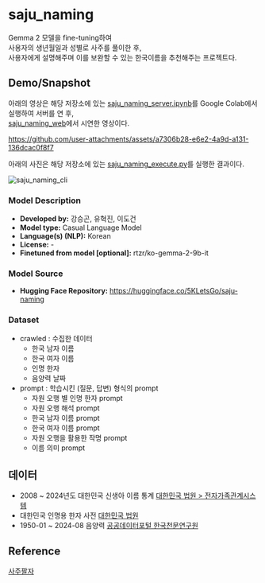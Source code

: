 # saju_naming
Gemma 2 모델을 fine-tuning하여  
사용자의 생년월일과 성별로 사주를 풀이한 후,  
사용자에게 설명해주며 이를 보완할 수 있는 한국이름을 추천해주는 프로젝트다.

## Demo/Snapshot
아래의 영상은 해당 저장소에 있는 [saju_naming_server.ipynb](https://github.com/5KLetsGo/saju_naming/blob/main/saju_naming_fine_tuning.ipynb)를 Google Colab에서 실행하여 서버를 연 후,  
[saju_naming_web](https://5kletsgo.github.io/saju_naming_web/)에서 시연한 영상이다.  

https://github.com/user-attachments/assets/a7306b28-e6e2-4a9d-a131-136dcac0f8f7



아래의 사진은 해당 저장소에 있는 [saju_naming_execute.py](https://github.com/5KLetsGo/saju_naming/blob/main/saju_naming_execute.py)를 실행한 결과이다.

![saju_naming_cli](https://github.com/user-attachments/assets/6d75b356-b925-4780-b750-b7e2a1144051)


### Model Description
- **Developed by:** 강승곤, 유혁진, 이도건
- **Model type:** Casual Language Model
- **Language(s) (NLP):** Korean
- **License:** -
- **Finetuned from model [optional]:** rtzr/ko-gemma-2-9b-it

### Model Source
- **Hugging Face Repository:** https://huggingface.co/5KLetsGo/saju-naming

### Dataset
- crawled : 수집한 데이터
  - 한국 남자 이름
  - 한국 여자 이름
  - 인명 한자
  - 음양력 날짜
- prompt : 학습시킨 (질문, 답변) 형식의 prompt
  - 자원 오행 별 인명 한자 prompt
  - 자원 오행 해석 prompt
  - 한국 남자 이름 prompt
  - 한국 여자 이름 prompt
  - 자원 오행을 활용한 작명 prompt
  - 이름 의미 prompt

## 데이터
- 2008 ~ 2024년도 대한민국 신생아 이름 통계 [대한민국 법원 > 전자가족관계시스템](https://efamily.scourt.go.kr)
- 대한민국 인명용 한자 사전 [대한민국 법원](http://help.scourt.go.kr)
- 1950-01 ~ 2024-08 음양력 [공공데이터포털 한국천문연구원](https://www.data.go.kr/data/15012679/openapi.do)

## Reference
[사주팔자](https://ko.wikipedia.org/wiki/%EC%82%AC%EC%A3%BC%ED%8C%94%EC%9E%90)
